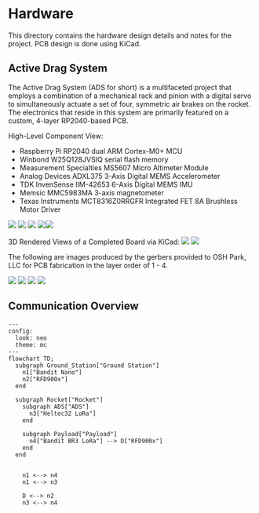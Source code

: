 # Hardware

This directory contains the hardware design details and notes for the project. PCB design is done using KiCad.

## Active Drag System

The Active Drag System (ADS for short) is a multifaceted project that employs a combination of a mechanical rack and pinion with a digital servo to simultaneously actuate a set of four, symmetric air brakes on the rocket. The electronics that reside in this system are primarily featured on a custom, 4-layer RP2040-based PCB.

High-Level Component View:
- Raspberry Pi RP2040 dual ARM Cortex-M0+ MCU
- Winbond W25Q128JVSIQ serial flash memory
- Measurement Specialties MS5607 Micro Altimeter Module
- Analog Devices ADXL375 3-Axis Digital MEMS Accelerometer
- TDK InvenSense IIM-42653 6-Axis Digital MEMS IMU
- Memsic MMC5983MA 3-axis magnetometer
- Texas Instruments MCT8316Z0RRGFR Integrated FET 8A Brushless Motor Driver

![](./images/active-drag-system.svg)
![](./images/active-drag-system-MCU_RP2040.svg)
![](./images/active-drag-system-Sensors.svg)
![](./images/active-drag-system-Power%20Regulation.svg)![](./images/active-drag-system-Motor%20Driver.svg)

3D Rendered Views of a Completed Board via KiCad:
![](./images/active-drag-system-top-view.png)
![](./images/active-drag-system-bottom-view.png)

The following are images produced by the gerbers provided to OSH Park, LLC for PCB fabrication in the layer order of 1 - 4.

![](./images/active-drag-system-gerber-top.png)
![](./images/active-drag-system-gerber-internal-one.png)
![](./images/active-drag-system-gerber-internal-two.png)
![](./images/active-drag-system-gerber-bottom.png)

## Communication Overview

```mermaid
---
config:
  look: neo
  theme: mc
---
flowchart TD;
  subgraph Ground_Station["Ground Station"]
    n1["Bandit Nano"]
    n2["RFD900x"]
  end

  subgraph Rocket["Rocket"]
    subgraph ADS["ADS"]
      n3["Heltec32 LoRa"]
    end

    subgraph Payload["Payload"]
      n4["Bandit BR3 LoRa"] --> D["RFD900x"]
    end
  end


    n1 <--> n4
    n1 <--> n3

    D <--> n2
    n3 <--> n4
```

